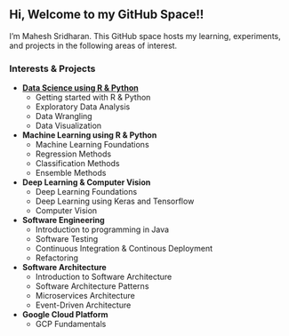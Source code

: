 ## Hi, Welcome to my GitHub Space!!

I’m Mahesh Sridharan. This GitHub space hosts my learning, experiments,
and projects in the following areas of interest.

### Interests & Projects

-   [**Data Science using R &
    Python**](https://github.com/MaheshSridharan/Data-Science-using-R-Python)
    -   Getting started with R & Python
    -   Exploratory Data Analysis
    -   Data Wrangling
    -   Data Visualization
-   **Machine Learning using R & Python**
    -   Machine Learning Foundations
    -   Regression Methods
    -   Classification Methods
    -   Ensemble Methods
-   **Deep Learning & Computer Vision**
    -   Deep Learning Foundations
    -   Deep Learning using Keras and Tensorflow
    -   Computer Vision
-   **Software Engineering**
    - Introduction to programming in Java
    - Software Testing
    - Continuous Integration & Continous Deployment
    - Refactoring
-   **Software Architecture**
    - Introduction to Software Architecture
    - Software Architecture Patterns
    - Microservices Architecture
    - Event-Driven Architecture
-   **Google Cloud Platform**
    -   GCP Fundamentals
